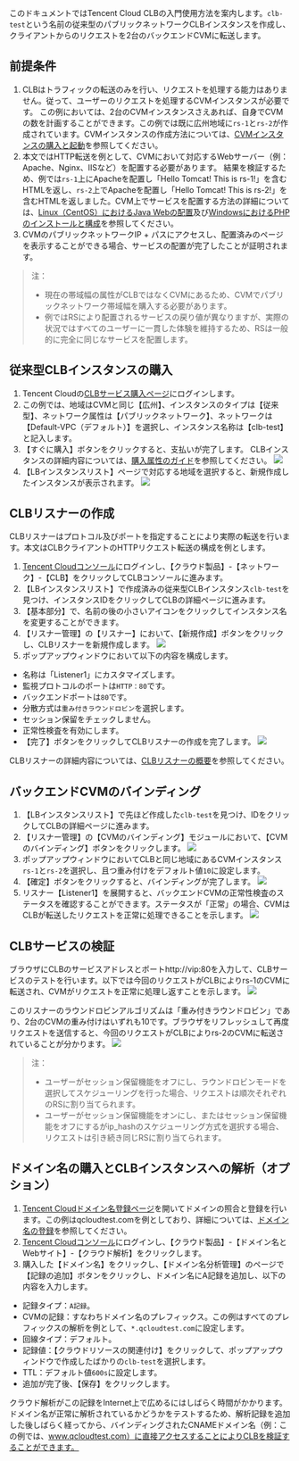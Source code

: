 このドキュメントではTencent Cloud CLBの入門使用方法を案内します。`clb-test`という名前の従来型のパブリックネットワークCLBインスタンスを作成し、クライアントからのリクエストを2台のバックエンドCVMに転送します。

## 前提条件
1. CLBはトラフィックの転送のみを行い、リクエストを処理する能力はありません。従って、ユーザーのリクエストを処理するCVMインスタンスが必要です。
この例においては、2台のCVMインスタンスさえあれば、自身でCVMの数を計画することができます。この例では既に広州地域に`rs-1`と`rs-2`が作成されています。CVMインスタンスの作成方法については、[CVMインスタンスの購入と起動](https://cloud.tencent.com/document/product/213/4855)を参照してください。
2. 本文ではHTTP転送を例として、CVMにおいて対応するWebサーバー（例：Apache、Nginx、IISなど）を配置する必要があります。
結果を検証するため、例では`rs-1`上にApacheを配置し「Hello Tomcat! This is rs-1!」を含むHTMLを返し、`rs-2`上でApacheを配置し「Hello Tomcat! This is rs-2!」を含むHTMLを返しました。CVM上でサービスを配置する方法の詳細については、[Linux（CentOS）におけるJava Webの配置](今後リリース予定)及び[WindowsにおけるPHPのインストールと構成](https://cloud.tencent.com/document/product/213/10182)を参照してください。
3. CVMのパブリックネットワークIP + パスにアクセスし、配置済みのページを表示することができる場合、サービスの配置が完了したことが証明されます。

>注：
> - 現在の帯域幅の属性がCLBではなくCVMにあるため、CVMでパブリックネットワーク帯域幅を購入する必要があります。
> - 例ではRSにより配置されるサービスの戻り値が異なりますが、実際の状況ではすべてのユーザーに一貫した体験を維持するため、RSは一般的に完全に同じなサービスを配置します。

## 従来型CLBインスタンスの購入
1. Tencent Cloudの[CLBサービス購入ページ](https://buy.cloud.tencent.com/lb)にログインします。
2. この例では、地域はCVMと同じ【広州】、インスタンスのタイプは【従来型】、ネットワーク属性は【パブリックネットワーク】、ネットワークは【Default-VPC（デフォルト）】を選択し、インスタンス名称は【clb-test】と記入します。
3. 【すぐに購入】ボタンをクリックすると、支払いが完了します。
CLBインスタンスの詳細内容については、[購入属性のガイド](今後リリース予定)を参照してください。
![](https://main.qcloudimg.com/raw/fbe58e6536dbd0b24d383f892dc6446d.png)
4. 【LBインスタンスリスト】ページで対応する地域を選択すると、新規作成したインスタンスが表示されます。
![](https://main.qcloudimg.com/raw/181110567fc16a3ad9a3547ef8e53dc1.png)

## CLBリスナーの作成
CLBリスナーはプロトコル及びポートを指定することにより実際の転送を行います。本文はCLBクライアントのHTTPリクエスト転送の構成を例とします。
1. [Tencent Cloudコンソール](https://console.cloud.tencent.com/)にログインし、【クラウド製品】-【ネットワーク】-【CLB】をクリックしてCLBコンソールに進みます。
2. 【LBインスタンスリスト】で作成済みの従来型CLBインスタンス`clb-test`を見つけ、インスタンスIDをクリックしてCLBの詳細ページに進みます。
3. 【基本部分】で、名前の後の小さいアイコンをクリックしてインスタンス名を変更することができます。
4. 【リスナー管理】の【リスナー】において、【新規作成】ボタンをクリックし、CLBリスナーを新規作成します。
![](https://main.qcloudimg.com/raw/f0e2d9431fd7eebfffd96e4392e3a70a.png)
5. ポップアップウィンドウにおいて以下の内容を構成します。
  - 名称は「Listener1」にカスタマイズします。
  - 監視プロトコルのポートは`HTTP：80`です。
  - バックエンドポートは`80`です。
  - 分散方式は`重み付きラウンドロビン`を選択します。
  - セッション保留をチェックしません。
  - 正常性検査を有効にします。
  - 【完了】ボタンをクリックしてCLBリスナーの作成を完了します。
![](https://main.qcloudimg.com/raw/84f8d4b675e1095d3efa193f3ded0281.png)

CLBリスナーの詳細内容については、[CLBリスナーの概要](https://cloud.tencent.com/document/product/214/6151)を参照してください。

## バックエンドCVMのバインディング
1. 【LBインスタンスリスト】で先ほど作成した`clb-test`を見つけ、IDをクリックしてCLBの詳細ページに進みます。
2. 【リスナー管理】の【CVMのバインディング】モジュールにおいて、【CVMのバインディング】ボタンをクリックします。
![](https://main.qcloudimg.com/raw/6fd77c5e62f56f73ada410d8fad8de09.png)
3. ポップアップウィンドウにおいてCLBと同じ地域にあるCVMインスタンス`rs-1`と`rs-2`を選択し、且つ重み付けをデフォルト値`10`に設定します。
4. 【確定】ボタンをクリックすると、バインディングが完了します。
![](https://main.qcloudimg.com/raw/014e181f64fcc1e22e6bd90f3ebe5bc6.png)
5. リスナー【Listener1】を展開すると、バックエンドCVMの正常性検査のステータスを確認することができます。ステータスが「正常」の場合、CVMはCLBが転送したリクエストを正常に処理できることを示します。
![](https://main.qcloudimg.com/raw/9f43f89b03bd0845749cb1c90413c97d.png)

## CLBサービスの検証
ブラウザにCLBのサービスアドレスとポートhttp://vip:80を入力して、CLBサービスのテストを行います。以下では今回のリクエストがCLBによりrs-1のCVMに転送され、CVMがリクエストを正常に処理し返すことを示します。
![](https://main.qcloudimg.com/raw/5df0db4039dfb4864af5db6b9c6cc3c1.png)

このリスナーのラウンドロビンアルゴリズムは「重み付きラウンドロビン」であり、2台のCVMの重み付けはいずれも10です。ブラウザをリフレッシュして再度リクエストを送信すると、今回のリクエストがCLBによりrs-2のCVMに転送されていることが分かります。
![](https://main.qcloudimg.com/raw/ac62269e1fa5373f65c76f9134d96589.png)

>注：
> - ユーザーがセッション保留機能をオフにし、ラウンドロビンモードを選択してスケジューリングを行った場合、リクエストは順次それぞれのRSに割り当てられます。
> - ユーザーがセッション保留機能をオンにし、またはセッション保留機能をオフにするがip_hashのスケジューリング方式を選択する場合、リクエストは引き続き同じRSに割り当てられます。

## ドメイン名の購入とCLBインスタンスへの解析（オプション）
1. [Tencent Cloudドメイン名登録ページ](https://dnspod.cloud.tencent.com)を開いてドメインの照合と登録を行います。この例はqcloudtest.comを例としており、詳細については、[ドメイン名の登録](https://cloud.tencent.com/document/product/242/9595)を参照してください。
2. [Tencent Cloudコンソール](https://console.cloud.tencent.com/)にログインし、【クラウド製品】-【ドメイン名とWebサイト】-【クラウド解析】をクリックします。
3. 購入した【ドメイン名】をクリックし、【ドメイン名分析管理】のページで【記録の追加】ボタンをクリックし、ドメイン名にA記録を追加し、以下の内容を入力します。
  - 記録タイプ：`A記録`。
  - CVMの記録：すなわちドメイン名のプレフィックス。この例はすべてのプレフィックスの解析を例として、`*.qcloudtest.com`に設定します。
  - 回線タイプ：デフォルト。
  - 記録値：【クラウドリソースの関連付け】をクリックして、ポップアップウィンドウで作成したばかりの`clb-test`を選択します。
  - TTL：デフォルト値`600s`に設定します。
  - 追加が完了後、【保存】をクリックします。

クラウド解析がこの記録をInternet上で広めるにはしばらく時間がかかります。ドメイン名が正常に解析されているかどうかをテストするため、解析記録を追加した後しばらく経ってから、バインディングされたCNAMEドメイン名（例：この例では、www.qcloudtest.com）に直接アクセスすることによりCLBを検証することができます。

